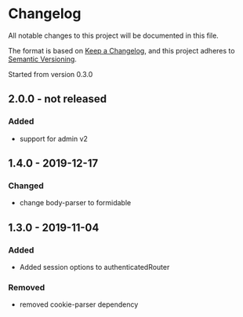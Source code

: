 # Changelog
All notable changes to this project will be documented in this file.

The format is based on [Keep a Changelog](https://keepachangelog.com/en/1.0.0/),
and this project adheres to [Semantic Versioning](https://semver.org/spec/v2.0.0.html).

Started from version 0.3.0

## 2.0.0 - not released

### Added

* support for admin v2

## 1.4.0 - 2019-12-17

### Changed

* change body-parser to formidable

## 1.3.0 - 2019-11-04

### Added

* Added session options to authenticatedRouter

### Removed

* removed cookie-parser dependency

